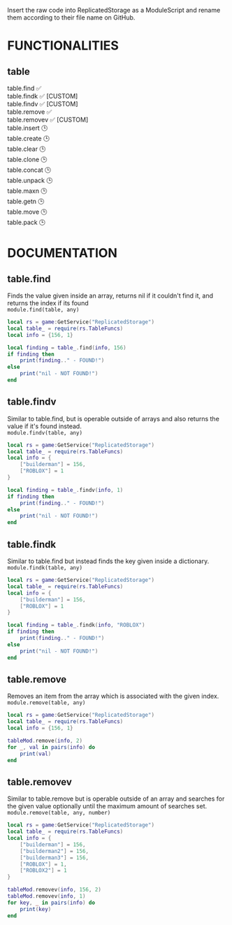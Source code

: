 Insert the raw code into ReplicatedStorage as a ModuleScript and rename them according to their file name on GitHub.

# FUNCTIONALITIES
## table
table.find ✅  
table.findk ✅ [CUSTOM]  
table.findv ✅ [CUSTOM]  
table.remove ✅  
table.removev ✅ [CUSTOM]  
table.insert 🕒  
table.create 🕒  
table.clear 🕒  
table.clone 🕒  
table.concat 🕒  
table.unpack 🕒  
table.maxn 🕒  
table.getn 🕒  
table.move 🕒  
table.pack 🕒

# DOCUMENTATION
## table.find
Finds the value given inside an array, returns nil if it couldn't find it, and returns the index if its found  
`module.find(table, any)`
```lua
local rs = game:GetService("ReplicatedStorage")
local table_ = require(rs.TableFuncs)
local info = {156, 1}

local finding = table_.find(info, 156)
if finding then
	print(finding.." - FOUND!")
else
	print("nil - NOT FOUND!")
end
```
## table.findv
Similar to table.find, but is operable outside of arrays and also returns the value if it's found instead.  
`module.findv(table, any)`
```lua
local rs = game:GetService("ReplicatedStorage")
local table_ = require(rs.TableFuncs)
local info = {
	["builderman"] = 156,
	["ROBLOX"] = 1
}

local finding = table_.findv(info, 1)
if finding then
	print(finding.." - FOUND!")
else
	print("nil - NOT FOUND!")
end
```
## table.findk
Similar to table.find but instead finds the key given inside a dictionary.  
`module.findk(table, any)`
```lua
local rs = game:GetService("ReplicatedStorage")
local table_ = require(rs.TableFuncs)
local info = {
	["builderman"] = 156,
	["ROBLOX"] = 1
}

local finding = table_.findk(info, "ROBLOX")
if finding then
	print(finding.." - FOUND!")
else
	print("nil - NOT FOUND!")
end
```
## table.remove
Removes an item from the array which is associated with the given index.  
`module.remove(table, any)`
```lua
local rs = game:GetService("ReplicatedStorage")
local table_ = require(rs.TableFuncs)
local info = {156, 1}

tableMod.remove(info, 2)
for _, val in pairs(info) do
	print(val)
end
```
## table.removev
Similar to table.remove but is operable outside of an array and searches for the given value optionally until the maximum amount of searches set.  
`module.remove(table, any, number)`
```lua
local rs = game:GetService("ReplicatedStorage")
local table_ = require(rs.TableFuncs)
local info = {
	["builderman"] = 156, 
	["builderman2"] = 156, 
	["builderman3"] = 156, 
	["ROBLOX"] = 1, 
	["ROBLOX2"] = 1
}

tableMod.removev(info, 156, 2)
tableMod.removev(info, 1)
for key, _ in pairs(info) do
	print(key)
end
```

